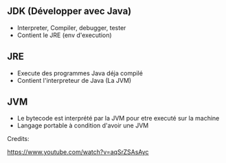 

## JDK (Développer avec Java)

- Interpreter, Compiler, debugger, tester
- Contient le JRE (env d'execution)

## JRE
- Execute des programmes Java déja compilé
- Contient l'interpreteur de Java (La JVM)

## JVM

- Le bytecode est interprété par la JVM pour etre executé sur la machine
- Langage portable à condition d'avoir une JVM




Credits: 

https://www.youtube.com/watch?v=aqSrZSAsAyc
